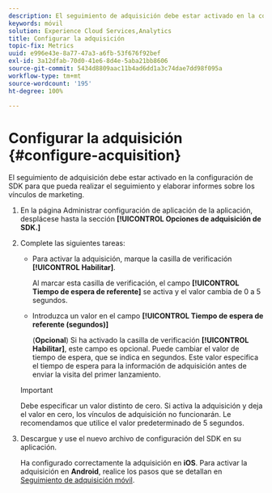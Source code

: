 ```yaml
---
description: El seguimiento de adquisición debe estar activado en la configuración de SDK para que pueda realizar el seguimiento y elaborar informes sobre los vínculos de marketing.
keywords: móvil
solution: Experience Cloud Services,Analytics
title: Configurar la adquisición
topic-fix: Metrics
uuid: e996e43e-8a77-47a3-a6fb-53f676f92bef
exl-id: 3a12dfab-70d0-41e6-8d4e-5aba21bb8606
source-git-commit: 5434d8809aac11b4ad6dd1a3c74dae7dd98f095a
workflow-type: tm+mt
source-wordcount: '195'
ht-degree: 100%

---
```


# Configurar la adquisición {#configure-acquisition}

El seguimiento de adquisición debe estar activado en la configuración de SDK para que pueda realizar el seguimiento y elaborar informes sobre los vínculos de marketing.

1. En la página Administrar configuración de aplicación de la aplicación, desplácese hasta la sección **[!UICONTROL Opciones de adquisición de SDK.]**
1. Complete las siguientes tareas:

   * Para activar la adquisición, marque la casilla de verificación **[!UICONTROL Habilitar]**.

      Al marcar esta casilla de verificación, el campo **[!UICONTROL Tiempo de espera de referente]** se activa y el valor cambia de 0 a 5 segundos.

   * Introduzca un valor en el campo **[!UICONTROL Tiempo de espera de referente (segundos)]**

      (**Opcional**) Si ha activado la casilla de verificación **[!UICONTROL Habilitar]**, este campo es opcional. Puede cambiar el valor de tiempo de espera, que se indica en segundos. Este valor especifica el tiempo de espera para la información de adquisición antes de enviar la visita del primer lanzamiento.
   >[!IMPORTANT]
   >Debe especificar un valor distinto de cero. Si activa la adquisición y deja el valor en cero, los vínculos de adquisición no funcionarán. Le recomendamos que utilice el valor predeterminado de 5 segundos.

1. Descargue y use el nuevo archivo de configuración del SDK en su aplicación.

   Ha configurado correctamente la adquisición en **iOS**. 
Para activar la adquisición en **Android**, realice los pasos que se detallan en [Seguimiento de adquisición móvil](/help/android/acquisition-main/acquisition.md).
